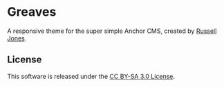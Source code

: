 # Greaves

A responsive theme for the super simple Anchor CMS, created by [Russell Jones](http://heyfennec.co.uk).

## License

This software is released under the  [CC BY-SA 3.0 License](http://creativecommons.org/licenses/by-sa/3.0/).
